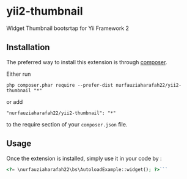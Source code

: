 yii2-thumbnail
==============
Widget Thumbnail bootsrtap for Yii Framework 2

Installation
------------

The preferred way to install this extension is through [composer](http://getcomposer.org/download/).

Either run

```
php composer.phar require --prefer-dist nurfauziaharafah22/yii2-thumbnail "*"
```

or add

```
"nurfauziaharafah22/yii2-thumbnail": "*"
```

to the require section of your `composer.json` file.


Usage
-----

Once the extension is installed, simply use it in your code by  :

```php
<?= \nurfauziaharafah22\bs\AutoloadExample::widget(); ?>```